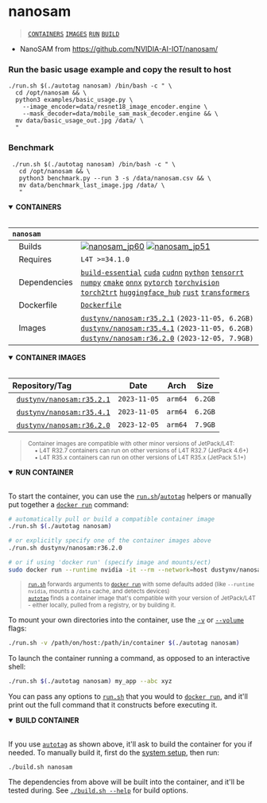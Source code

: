 # nanosam

> [`CONTAINERS`](#user-content-containers) [`IMAGES`](#user-content-images) [`RUN`](#user-content-run) [`BUILD`](#user-content-build)


* NanoSAM from https://github.com/NVIDIA-AI-IOT/nanosam/

### Run the basic usage example and copy the result to host

```
./run.sh $(./autotag nanosam) /bin/bash -c " \
  cd /opt/nanosam && \
  python3 examples/basic_usage.py \  
    --image_encoder=data/resnet18_image_encoder.engine \
    --mask_decoder=data/mobile_sam_mask_decoder.engine && \
  mv data/basic_usage_out.jpg /data/ \
  "
```

### Benchmark

```
 ./run.sh $(./autotag nanosam) /bin/bash -c " \
   cd /opt/nanosam && \
   python3 benchmark.py --run 3 -s /data/nanosam.csv && \
   mv data/benchmark_last_image.jpg /data/ \
   "
 ```
<details open>
<summary><b><a id="containers">CONTAINERS</a></b></summary>
<br>

| **`nanosam`** | |
| :-- | :-- |
| &nbsp;&nbsp;&nbsp;Builds | [![`nanosam_jp60`](https://img.shields.io/github/actions/workflow/status/dusty-nv/jetson-containers/nanosam_jp60.yml?label=nanosam:jp60)](https://github.com/dusty-nv/jetson-containers/actions/workflows/nanosam_jp60.yml) [![`nanosam_jp51`](https://img.shields.io/github/actions/workflow/status/dusty-nv/jetson-containers/nanosam_jp51.yml?label=nanosam:jp51)](https://github.com/dusty-nv/jetson-containers/actions/workflows/nanosam_jp51.yml) |
| &nbsp;&nbsp;&nbsp;Requires | `L4T >=34.1.0` |
| &nbsp;&nbsp;&nbsp;Dependencies | [`build-essential`](/packages/build-essential) [`cuda`](/packages/cuda/cuda) [`cudnn`](/packages/cuda/cudnn) [`python`](/packages/python) [`tensorrt`](/packages/tensorrt) [`numpy`](/packages/numpy) [`cmake`](/packages/cmake/cmake_pip) [`onnx`](/packages/onnx) [`pytorch`](/packages/pytorch) [`torchvision`](/packages/pytorch/torchvision) [`torch2trt`](/packages/pytorch/torch2trt) [`huggingface_hub`](/packages/llm/huggingface_hub) [`rust`](/packages/rust) [`transformers`](/packages/llm/transformers) |
| &nbsp;&nbsp;&nbsp;Dockerfile | [`Dockerfile`](Dockerfile) |
| &nbsp;&nbsp;&nbsp;Images | [`dustynv/nanosam:r35.2.1`](https://hub.docker.com/r/dustynv/nanosam/tags) `(2023-11-05, 6.2GB)`<br>[`dustynv/nanosam:r35.4.1`](https://hub.docker.com/r/dustynv/nanosam/tags) `(2023-11-05, 6.2GB)`<br>[`dustynv/nanosam:r36.2.0`](https://hub.docker.com/r/dustynv/nanosam/tags) `(2023-12-05, 7.9GB)` |

</details>

<details open>
<summary><b><a id="images">CONTAINER IMAGES</a></b></summary>
<br>

| Repository/Tag | Date | Arch | Size |
| :-- | :--: | :--: | :--: |
| &nbsp;&nbsp;[`dustynv/nanosam:r35.2.1`](https://hub.docker.com/r/dustynv/nanosam/tags) | `2023-11-05` | `arm64` | `6.2GB` |
| &nbsp;&nbsp;[`dustynv/nanosam:r35.4.1`](https://hub.docker.com/r/dustynv/nanosam/tags) | `2023-11-05` | `arm64` | `6.2GB` |
| &nbsp;&nbsp;[`dustynv/nanosam:r36.2.0`](https://hub.docker.com/r/dustynv/nanosam/tags) | `2023-12-05` | `arm64` | `7.9GB` |

> <sub>Container images are compatible with other minor versions of JetPack/L4T:</sub><br>
> <sub>&nbsp;&nbsp;&nbsp;&nbsp;• L4T R32.7 containers can run on other versions of L4T R32.7 (JetPack 4.6+)</sub><br>
> <sub>&nbsp;&nbsp;&nbsp;&nbsp;• L4T R35.x containers can run on other versions of L4T R35.x (JetPack 5.1+)</sub><br>
</details>

<details open>
<summary><b><a id="run">RUN CONTAINER</a></b></summary>
<br>

To start the container, you can use the [`run.sh`](/docs/run.md)/[`autotag`](/docs/run.md#autotag) helpers or manually put together a [`docker run`](https://docs.docker.com/engine/reference/commandline/run/) command:
```bash
# automatically pull or build a compatible container image
./run.sh $(./autotag nanosam)

# or explicitly specify one of the container images above
./run.sh dustynv/nanosam:r36.2.0

# or if using 'docker run' (specify image and mounts/ect)
sudo docker run --runtime nvidia -it --rm --network=host dustynv/nanosam:r36.2.0
```
> <sup>[`run.sh`](/docs/run.md) forwards arguments to [`docker run`](https://docs.docker.com/engine/reference/commandline/run/) with some defaults added (like `--runtime nvidia`, mounts a `/data` cache, and detects devices)</sup><br>
> <sup>[`autotag`](/docs/run.md#autotag) finds a container image that's compatible with your version of JetPack/L4T - either locally, pulled from a registry, or by building it.</sup>

To mount your own directories into the container, use the [`-v`](https://docs.docker.com/engine/reference/commandline/run/#volume) or [`--volume`](https://docs.docker.com/engine/reference/commandline/run/#volume) flags:
```bash
./run.sh -v /path/on/host:/path/in/container $(./autotag nanosam)
```
To launch the container running a command, as opposed to an interactive shell:
```bash
./run.sh $(./autotag nanosam) my_app --abc xyz
```
You can pass any options to [`run.sh`](/docs/run.md) that you would to [`docker run`](https://docs.docker.com/engine/reference/commandline/run/), and it'll print out the full command that it constructs before executing it.
</details>
<details open>
<summary><b><a id="build">BUILD CONTAINER</b></summary>
<br>

If you use [`autotag`](/docs/run.md#autotag) as shown above, it'll ask to build the container for you if needed.  To manually build it, first do the [system setup](/docs/setup.md), then run:
```bash
./build.sh nanosam
```
The dependencies from above will be built into the container, and it'll be tested during.  See [`./build.sh --help`](/jetson_containers/build.py) for build options.
</details>
